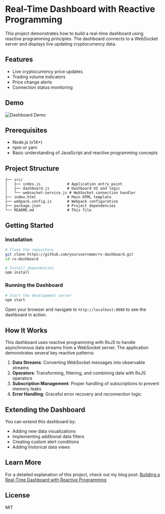 # Real-Time Dashboard with Reactive Programming

This project demonstrates how to build a real-time dashboard using reactive programming principles. The dashboard connects to a WebSocket server and displays live updating cryptocurrency data.

## Features

- Live cryptocurrency price updates
- Trading volume indicators
- Price change alerts
- Connection status monitoring

## Demo

![Dashboard Demo](https://ducksonmoon.ir/path-to-demo-image.gif)

## Prerequisites

- Node.js (v14+)
- npm or yarn
- Basic understanding of JavaScript and reactive programming concepts

## Project Structure

```
├── src/
│   ├── index.js            # Application entry point
│   ├── dashboard.js        # Dashboard UI and logic
│   └── websocket-service.js # WebSocket connection handler
├── index.html              # Main HTML template
├── webpack.config.js       # Webpack configuration
├── package.json            # Project dependencies
└── README.md               # This file
```

## Getting Started

### Installation

```bash
# Clone the repository
git clone https://github.com/yourusername/rx-dashboard.git
cd rx-dashboard

# Install dependencies
npm install
```

### Running the Dashboard

```bash
# Start the development server
npm start
```

Open your browser and navigate to `http://localhost:8080` to see the dashboard in action.

## How It Works

This dashboard uses reactive programming with RxJS to handle asynchronous data streams from a WebSocket server. The application demonstrates several key reactive patterns:

1. **Data Streams**: Converting WebSocket messages into observable streams
2. **Operators**: Transforming, filtering, and combining data with RxJS operators
3. **Subscription Management**: Proper handling of subscriptions to prevent memory leaks
4. **Error Handling**: Graceful error recovery and reconnection logic

## Extending the Dashboard

You can extend this dashboard by:

- Adding new data visualizations
- Implementing additional data filters
- Creating custom alert conditions
- Adding historical data views

## Learn More

For a detailed explanation of this project, check out my blog post:
[Building a Real-Time Dashboard with Reactive Programming](https://ducksonmoon.ir/blog/post/building-a-real-time-dashboard-with-reactive-programming)

## License

MIT

